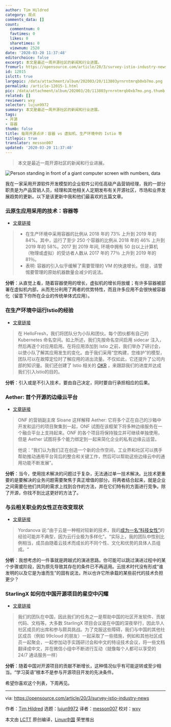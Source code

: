 ```yaml
---
author: Tim Hildred
category: 观点
comments_data: []
count:
  commentnum: 0
  favtimes: 0
  likes: 0
  sharetimes: 0
  viewnum: 2520
date: '2020-03-20 11:37:48'
editorchoice: false
excerpt: 本文是最近一周开源社区的新闻和行业进展。
fromurl: https://opensource.com/article/20/3/survey-istio-industry-news
id: 12015
islctt: true
largepic: /data/attachment/album/202003/20/113803yrnrntmrqb0xb7mo.png
permalink: /article-12015-1.html
pic: /data/attachment/album/202003/20/113803yrnrntmrqb0xb7mo.png.thumb.jpg
related: []
reviewer: wxy
selector: lujun9972
summary: 本文是最近一周开源社区的新闻和行业进展。
tags:
- 开源
- 容器
thumb: false
title: 每周开源点评：容器 vs 虚拟机、生产环境中的 Istio 等
titlepic: true
translator: messon007
updated: '2020-03-20 11:37:48'
---
```



> 
> 本文是最近一周开源社区的新闻和行业进展。
> 
> 
> 


![Person standing in front of a giant computer screen with numbers, data](/data/attachment/album/202003/20/113803yrnrntmrqb0xb7mo.png "Person standing in front of a giant computer screen with numbers, data")


我在一家采用开源软件开发模型的企业软件公司任高级产品营销经理，我的一部分职责是为产品营销人员，经理和其他相关人定期发布有关开源社区，市场和业界发展趋势的更新。以下是该更新中我和他们最喜欢的五篇文章。


### 云原生应用采用的技术：容器等


* [文章链接](https://thenewstack.io/cncf-survey-snapshot-tech-adoption-in-the-cloud-native-world/)



> 
> * 在生产环境中采用容器的比例从 2018 年的 73% 上升到 2019 年的 84%。其中，运行了至少 250 个容器的比例从 2018 年的 46% 上升到 2019 年的 58%。2017 到 2019 年间, 环境中拥有 50 台以上计算机（物理或虚拟）的受访者人数从 2017 年的 77％ 上升到 2019 年的 81％。
> * 表明: 容器的引入似乎缓解了需要管理的 VM 的快速增长。但是，请警惕要管理的原始机器数量会减少的说法。
> 
> 
> 


**分析**：从直觉上看，随着容器使用的增长，虚拟机的增长将放缓；有许多容器被部署在虚拟机内部，从而充分利用了两者的优势特性，而且许多应用不会很快被容器化（留意下你所在企业的传统单体式应用）。


### 在生产环境中运行Istio的经验


* [文章链接](https://engineering.hellofresh.com/everything-we-learned-running-istio-in-production-part-1-51efec69df65)



> 
> 在 HelloFresh，我们将团队分为小队和团伙。每个团伙都有自己的 Kubernetes 命名空间。如上所述，我们先按命名空间启用 sidecar 注入，然后再逐个对应用启用。在将应用添加到 Istio 之前，我们举办了研讨会，以使小队了解其应用发生的变化。由于我们采用“您构建，您维护”的模型，团队可以在故障定位时了解应用的进出流量。不仅如此，它还提升了公司内部的知识量。我们还创建了 Istio 相关的 [OKR](https://en.wikipedia.org/wiki/OKR) ，来跟踪我们的进度并达成我们引入Istio的目的。
> 
> 
> 


**分析**：引入或是不引入技术，要由自己决定，同时要自行承担相应的后果。


### Aether: 首个开源的边缘云平台


* [文章链接](https://www.sdxcentral.com/articles/news/onf-projects-coalesce-for-enterprise-edge-cloud/2020/03/)



> 
> ONF 的营销副主席 Sloane 这样解释 Aether: 它将多个正在自己的沙箱中开发和运行的项目聚集到一起，ONF 试图在该框架下将多种边缘服务在一个融合平台上支持起来。ONF 的各个项目将保持独立并可继续单独使用，但是 Aether 试图将多个能力绑定到一起来简化企业的私有边缘云运营。
> 
> 
> 他说：“我们认为我们正在创造一个新的合作空间，工业界和社区可以携手帮助推动通用平台背后的整合和关键工作，然后可以帮助这些边缘云中的通用功能不断发展”。
> 
> 
> 


**分析**：当今，使用技术解决的问题过于复杂，无法通过单一技术解决。比技术更重要的是要解决的业务问题需要聚焦于真正增值的部分。将两者结合起来，就是企业之间需要在他们共同的需求上找到合作的方法，并在它们特有的方面进行竞争。除了开源，你找不到比这更好的方法了。


### 与云相关职业的女性正在改变现状


* [文章链接](https://www.cloudpro.co.uk/leadership/cloud-essentials/8446/how-women-in-cloud-are-challenging-the-narrative)



> 
> Yordanova 说:“由于云是一种相对较新的技术，我的[成为一名“科技女性”](https://www.itpro.co.uk/business-strategy/33301/diversity-not-a-company-priority-claim-nearly-half-of-women-in-tech)的经验可能并不典型，因为云行业极为多样化”。“实际上，我的团队中性别比例相当，成员由随着云技术而成长的不同个性、文化和优势的具体人员组成。“
> 
> 
> 


**分析**：我想考虑的一件事就是跨越式的演进思路。你可能可以跳过演进过程中的某个步骤或阶段，因为原先导致其存在的条件已不再适用。云技术时代没有形成“谁发明的以及它是为谁而生”的固有说法，所以也许它所承载的某些前代的技术负担更少？


### StarlingX 如何在中国开源项目的星空中闪耀


* [文章链接](https://superuser.openstack.org/articles/starlingx-community-interview-how-starlingx-shines-in-the-starry-sky-of-open-source-projects-in-china/)



> 
> 我们的团队在中国，因此我们的任务之一是帮助中国的社区开发软件、贡献代码、文档等。大多数 StarlingX 项目会议是在中国的深夜举行，因此华人社区成员的出席和参与颇具挑战。为了克服这些障碍，我们与中国的其他社区成员（例如 99cloud 的朋友）一起采取了一些措施，例如和其他社区成员一起聚会，一起参加动手实践研讨会和中文的特设技术会议，将一些文档翻译成中文，并在微信小组中不断进行互动（就像每个人都可以享受的 24/7 通话服务一样）
> 
> 
> 


**分析**：随着中国对开源项目的贡献不断增长，这种情况似乎有可能逆转或至少相当。“学习英语”根本不是参与开源项目开发的先决条件。


希望你喜欢这个列表，下周再见。




---


via: <https://opensource.com/article/20/3/survey-istio-industry-news>


作者：[Tim Hildred](https://opensource.com/users/thildred) 选题：[lujun9972](https://github.com/lujun9972) 译者：[messon007](https://github.com/messon007) 校对：[wxy](https://github.com/wxy)


本文由 [LCTT](https://github.com/LCTT/TranslateProject) 原创编译，[Linux中国](https://linux.cn/) 荣誉推出
